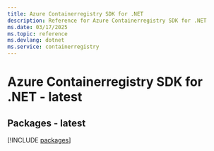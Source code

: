 ```yaml
---
title: Azure Containerregistry SDK for .NET
description: Reference for Azure Containerregistry SDK for .NET
ms.date: 03/17/2025
ms.topic: reference
ms.devlang: dotnet
ms.service: containerregistry
---
```

# Azure Containerregistry SDK for .NET - latest
## Packages - latest
[!INCLUDE [packages](containerregistry-index.md)]